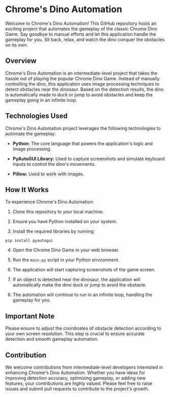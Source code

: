 # Chrome's Dino Automation

Welcome to Chrome's Dino Automation! This GitHub repository hosts an exciting project that automates the gameplay of the classic Chrome Dino Game. Say goodbye to manual efforts and let this application handle the gameplay for you. Sit back, relax, and watch the dino conquer the obstacles on its own.

## Overview

Chrome's Dino Automation is an intermediate-level project that takes the hassle out of playing the popular Chrome Dino Game. Instead of manually controlling the dino, this application uses image processing techniques to detect obstacles near the dinosaur. Based on the detection results, the dino is automatically made to duck or jump to avoid obstacles and keep the gameplay going in an infinite loop.

## Technologies Used

Chrome's Dino Automation project leverages the following technologies to automate the gameplay:

- **Python:** The core language that powers the application's logic and image processing.

- **PyAutoGUI Library:** Used to capture screenshots and simulate keyboard inputs to control the dino's movements.
- **Pillow:** Used to work with images.

## How It Works

To experience Chrome's Dino Automation:

1. Clone this repository to your local machine.

2. Ensure you have Python installed on your system.

3. Install the required libraries by running:

```
pip install pyautogui
```

4. Open the Chrome Dino Game in your web browser.

5. Run the `main.py` script in your Python environment.

6. The application will start capturing screenshots of the game screen.

7. If an object is detected near the dinosaur, the application will automatically make the dino duck or jump to avoid the obstacle.

8. The automation will continue to run in an infinite loop, handling the gameplay for you.

## Important Note

Please ensure to adjust the coordinates of obstacle detection according to your own screen resolution. This step is crucial to ensure accurate detection and smooth gameplay automation.

## Contribution

We welcome contributions from intermediate-level developers interested in enhancing Chrome's Dino Automation. Whether you have ideas for improving detection accuracy, optimizing gameplay, or adding new features, your contributions are highly valued. Please feel free to raise issues and submit pull requests to contribute to the project's growth.
